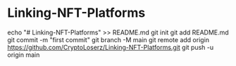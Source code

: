# Linking-NFT-Platforms
echo "# Linking-NFT-Platforms" >> README.md
git init
git add README.md
git commit -m "first commit"
git branch -M main
git remote add origin https://github.com/CryptoLoserz/Linking-NFT-Platforms.git
git push -u origin main

